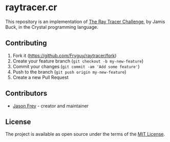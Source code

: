 # raytracer.cr

This repository is an implementation of [The Ray Tracer Challenge](http://raytracerchallenge.com/), by Jamis Buck, in the Crystal programming language.

## Contributing

1. Fork it (<https://github.com/Fryguy/raytracer/fork>)
2. Create your feature branch (`git checkout -b my-new-feature`)
3. Commit your changes (`git commit -am 'Add some feature'`)
4. Push to the branch (`git push origin my-new-feature`)
5. Create a new Pull Request

## Contributors

- [Jason Frey](https://github.com/Fryguy) - creator and maintainer

## License

The project is available as open source under the terms of the [MIT License](http://opensource.org/licenses/MIT).
